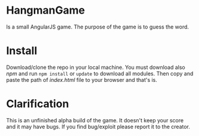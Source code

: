 # HangmanGame
Is a small AngularJS game. The purpose of the game is to guess the word.

# Install
Download/clone the repo in your local machine. You must download also *npm* and run ```npm install``` or ```update``` to download all modules.
Then copy and paste the path of *index.html* file to your browser and that's is.

# Clarification
This is an unfinished alpha build of the game. It doesn't keep your score and it may have bugs. If you find bug/exploit please report it to the creator.